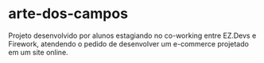 # arte-dos-campos
Projeto desenvolvido por alunos estagiando no co-working entre EZ.Devs e Firework, atendendo o pedido de desenvolver um e-commerce projetado em um site online.

